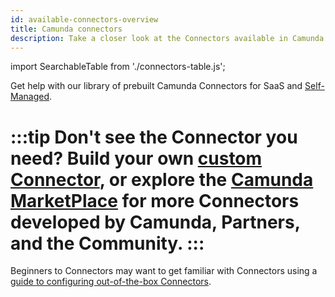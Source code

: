 ```yaml
---
id: available-connectors-overview
title: Camunda connectors
description: Take a closer look at the Connectors available in Camunda 8.
---
```


import SearchableTable from './connectors-table.js';

Get help with our library of prebuilt Camunda Connectors for SaaS and [Self-Managed](/self-managed/connectors-deployment/install-and-start.md).

<SearchableTable />

:::tip
Don't see the Connector you need? Build your own [custom Connector](/components/connectors/custom-built-connectors/build-connector.md), or explore the [Camunda MarketPlace](https://marketplace.camunda.com/) for more Connectors developed by Camunda, Partners, and the Community.
:::
=======
Beginners to Connectors may want to get familiar with Connectors using a [guide to configuring out-of-the-box Connectors](/guides/configuring-out-of-the-box-connector.md).
